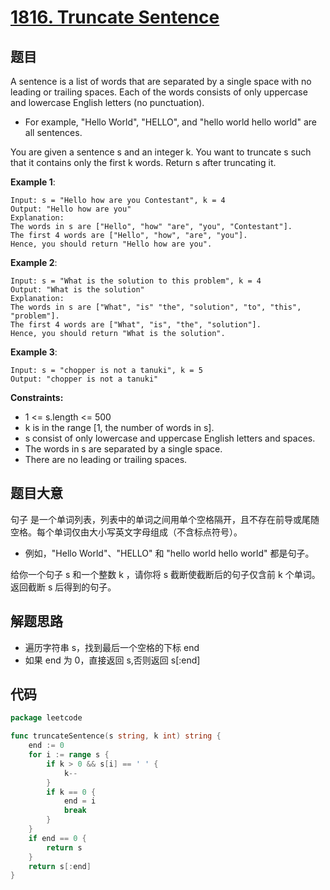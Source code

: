# [1816. Truncate Sentence](https://leetcode.com/problems/truncate-sentence/)

## 题目

A sentence is a list of words that are separated by a single space with no leading or trailing spaces. Each of the words consists of only uppercase and lowercase English letters (no punctuation).

- For example, "Hello World", "HELLO", and "hello world hello world" are all sentences.

You are given a sentence s and an integer k. You want to truncate s such that it contains only the first k words. Return s after truncating it.

**Example 1**:

    Input: s = "Hello how are you Contestant", k = 4
    Output: "Hello how are you"
    Explanation:
    The words in s are ["Hello", "how" "are", "you", "Contestant"].
    The first 4 words are ["Hello", "how", "are", "you"].
    Hence, you should return "Hello how are you".

**Example 2**:

    Input: s = "What is the solution to this problem", k = 4
    Output: "What is the solution"
    Explanation:
    The words in s are ["What", "is" "the", "solution", "to", "this", "problem"].
    The first 4 words are ["What", "is", "the", "solution"].
    Hence, you should return "What is the solution".

**Example 3**:

    Input: s = "chopper is not a tanuki", k = 5
    Output: "chopper is not a tanuki"

**Constraints:**

- 1 <= s.length <= 500
- k is in the range [1, the number of words in s].
- s consist of only lowercase and uppercase English letters and spaces.
- The words in s are separated by a single space.
- There are no leading or trailing spaces.

## 题目大意

句子 是一个单词列表，列表中的单词之间用单个空格隔开，且不存在前导或尾随空格。每个单词仅由大小写英文字母组成（不含标点符号）。

- 例如，"Hello World"、"HELLO" 和 "hello world hello world" 都是句子。

给你一个句子 s 和一个整数 k ，请你将 s 截断使截断后的句子仅含前 k 个单词。返回截断 s 后得到的句子。

## 解题思路

- 遍历字符串 s，找到最后一个空格的下标 end
- 如果 end 为 0，直接返回 s,否则返回 s[:end]

## 代码

```go
package leetcode

func truncateSentence(s string, k int) string {
    end := 0
    for i := range s {
        if k > 0 && s[i] == ' ' {
            k--
        }
        if k == 0 {
            end = i
            break
        }
    }
    if end == 0 {
        return s
    }
    return s[:end]
}
```